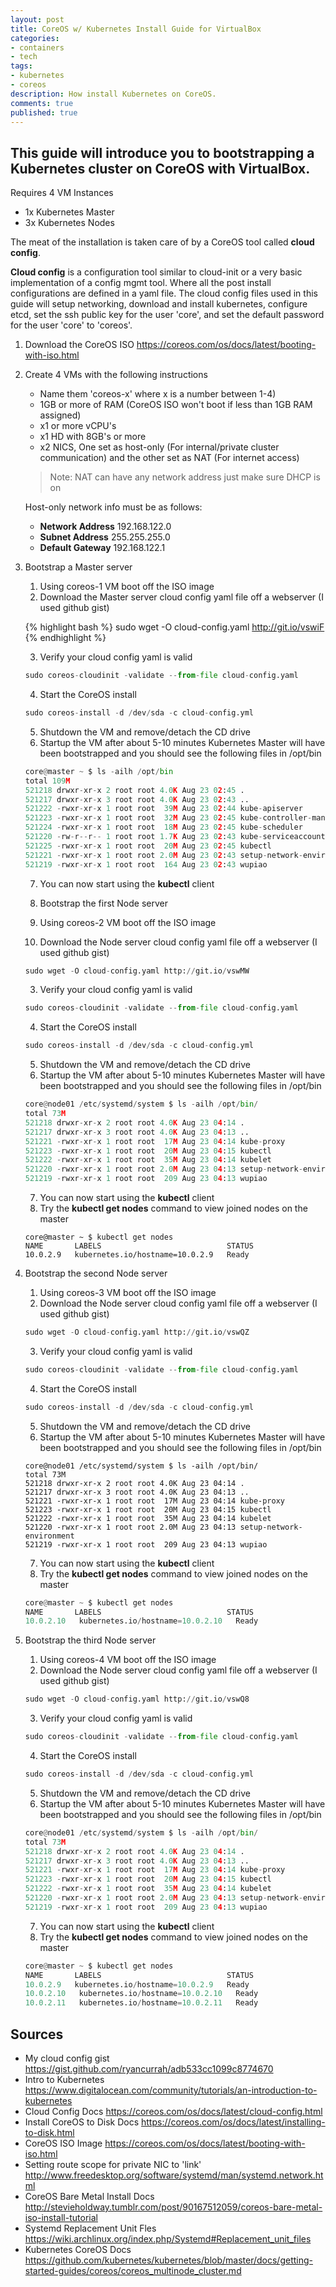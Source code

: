 ```yaml
---
layout: post
title: CoreOS w/ Kubernetes Install Guide for VirtualBox
categories: 
- containers
- tech
tags: 
- kubernetes
- coreos
description: How install Kubernetes on CoreOS.
comments: true
published: true
---
```



## This guide will introduce you to bootstrapping a Kubernetes cluster on CoreOS with VirtualBox.

Requires 4 VM Instances

- 1x Kubernetes Master
- 3x Kubernetes Nodes

The meat of the installation is taken care of by a CoreOS tool called **cloud config**.

**Cloud config** is a configuration tool similar to cloud-init or a very basic implementation of a config mgmt tool.  Where all the post install configurations are defined in a yaml file. The cloud config files used in this guide will setup networking, download and install kubernetes, configure etcd, set the ssh public key for the user 'core', and set the default password for the user 'core' to 'coreos'.

1. Download the CoreOS ISO <https://coreos.com/os/docs/latest/booting-with-iso.html>

2. Create 4 VMs with the following instructions

    - Name them 'coreos-x' where x is a number between 1-4)
    - 1GB or more of RAM (CoreOS ISO won't boot if less than 1GB RAM assigned)
    - x1 or more vCPU's
    - x1 HD with 8GB's or more
    - x2 NICS, One set as host-only (For internal/private cluster communication) and the other set as NAT (For internet access)


    > Note: 
    > NAT can have any network address just make sure DHCP is on


    Host-only network info must be as follows:

    - **Network Address** 192.168.122.0
    - **Subnet Address** 255.255.255.0
    - **Default Gateway** 192.168.122.1

3. Bootstrap a Master server

    1. Using coreos-1 VM boot off the ISO image
    2. Download the Master server cloud config yaml file off a webserver (I used github gist)

    {% highlight bash %}
    sudo wget -O cloud-config.yaml http://git.io/vswiF
    {% endhighlight %}


    3. Verify your cloud config yaml is valid
    
    ``` python
    sudo coreos-cloudinit -validate --from-file cloud-config.yaml
    ```
    
    
    4. Start the CoreOS install
    
    ``` python
    sudo coreos-install -d /dev/sda -c cloud-config.yml
    ```

    
    5. Shutdown the VM and remove/detach the CD drive
    6. Startup the VM after about 5-10 minutes Kubernetes Master will have been bootstrapped and you should see the following files in /opt/bin

    ``` python
    core@master ~ $ ls -ailh /opt/bin
    total 109M
    521218 drwxr-xr-x 2 root root 4.0K Aug 23 02:45 .
    521217 drwxr-xr-x 3 root root 4.0K Aug 23 02:43 ..
    521222 -rwxr-xr-x 1 root root  39M Aug 23 02:44 kube-apiserver
    521223 -rwxr-xr-x 1 root root  32M Aug 23 02:45 kube-controller-manager
    521224 -rwxr-xr-x 1 root root  18M Aug 23 02:45 kube-scheduler
    521220 -rw-r--r-- 1 root root 1.7K Aug 23 02:43 kube-serviceaccount.key
    521225 -rwxr-xr-x 1 root root  20M Aug 23 02:45 kubectl
    521221 -rwxr-xr-x 1 root root 2.0M Aug 23 02:43 setup-network-environment
    521219 -rwxr-xr-x 1 root root  164 Aug 23 02:43 wupiao
    ```


    7. You can now start using the **kubectl** client
    
    4. Bootstrap the first Node server
    1. Using coreos-2 VM boot off the ISO image
    2. Download the Node server cloud config yaml file off a webserver (I used github gist)
    
    ``` python
    sudo wget -O cloud-config.yaml http://git.io/vswMW
    ```


    3. Verify your cloud config yaml is valid
    ``` python
    sudo coreos-cloudinit -validate --from-file cloud-config.yaml
    ```


    4. Start the CoreOS install
    
    ``` python
    sudo coreos-install -d /dev/sda -c cloud-config.yml
    ```


    5. Shutdown the VM and remove/detach the CD drive
    6. Startup the VM after about 5-10 minutes Kubernetes Master will have been bootstrapped and you should see the following files in /opt/bin
    
    ``` python
    core@node01 /etc/systemd/system $ ls -ailh /opt/bin/
    total 73M
    521218 drwxr-xr-x 2 root root 4.0K Aug 23 04:14 .
    521217 drwxr-xr-x 3 root root 4.0K Aug 23 04:13 ..
    521221 -rwxr-xr-x 1 root root  17M Aug 23 04:14 kube-proxy
    521223 -rwxr-xr-x 1 root root  20M Aug 23 04:15 kubectl
    521222 -rwxr-xr-x 1 root root  35M Aug 23 04:14 kubelet
    521220 -rwxr-xr-x 1 root root 2.0M Aug 23 04:13 setup-network-environment
    521219 -rwxr-xr-x 1 root root  209 Aug 23 04:13 wupiao
    ```


    7. You can now start using the **kubectl** client
    8. Try the **kubectl get nodes** command to view joined nodes on the master
    
    ```
    core@master ~ $ kubectl get nodes
    NAME       LABELS                            STATUS
    10.0.2.9   kubernetes.io/hostname=10.0.2.9   Ready
    ```

5. Bootstrap the second Node server
    1. Using coreos-3 VM boot off the ISO image
    2. Download the Node server cloud config yaml file off a webserver (I used github gist)
    
    ``` python
    sudo wget -O cloud-config.yaml http://git.io/vswQZ
    ```
    
    
    3. Verify your cloud config yaml is valid
    
    ``` python
    sudo coreos-cloudinit -validate --from-file cloud-config.yaml
    ```
    
    
    4. Start the CoreOS install
    
    ``` python
    sudo coreos-install -d /dev/sda -c cloud-config.yml
    ```
    
    
    5. Shutdown the VM and remove/detach the CD drive
    6. Startup the VM after about 5-10 minutes Kubernetes Master will have been bootstrapped and you should see the following files in /opt/bin
    
    ```
    core@node01 /etc/systemd/system $ ls -ailh /opt/bin/
    total 73M
    521218 drwxr-xr-x 2 root root 4.0K Aug 23 04:14 .
    521217 drwxr-xr-x 3 root root 4.0K Aug 23 04:13 ..
    521221 -rwxr-xr-x 1 root root  17M Aug 23 04:14 kube-proxy
    521223 -rwxr-xr-x 1 root root  20M Aug 23 04:15 kubectl
    521222 -rwxr-xr-x 1 root root  35M Aug 23 04:14 kubelet
    521220 -rwxr-xr-x 1 root root 2.0M Aug 23 04:13 setup-network-environment
    521219 -rwxr-xr-x 1 root root  209 Aug 23 04:13 wupiao
    ```
    
    
    7. You can now start using the **kubectl** client
    8. Try the **kubectl get nodes** command to view joined nodes on the master
    
    
    ``` python
    core@master ~ $ kubectl get nodes
    NAME       LABELS                            STATUS
    10.0.2.10   kubernetes.io/hostname=10.0.2.10   Ready
    ```


6. Bootstrap the third Node server
    1. Using coreos-4 VM boot off the ISO image
    2. Download the Node server cloud config yaml file off a webserver (I used github gist)
    
    ``` python
    sudo wget -O cloud-config.yaml http://git.io/vswQ8
    ```
    
    
    3. Verify your cloud config yaml is valid
    ``` python
    sudo coreos-cloudinit -validate --from-file cloud-config.yaml
    ```
    
    4. Start the CoreOS install
    ``` python
    sudo coreos-install -d /dev/sda -c cloud-config.yml
    ```
    
    5. Shutdown the VM and remove/detach the CD drive
    6. Startup the VM after about 5-10 minutes Kubernetes Master will have been bootstrapped and you should see the following files in /opt/bin
    
    ``` python
    core@node01 /etc/systemd/system $ ls -ailh /opt/bin/
    total 73M
    521218 drwxr-xr-x 2 root root 4.0K Aug 23 04:14 .
    521217 drwxr-xr-x 3 root root 4.0K Aug 23 04:13 ..
    521221 -rwxr-xr-x 1 root root  17M Aug 23 04:14 kube-proxy
    521223 -rwxr-xr-x 1 root root  20M Aug 23 04:15 kubectl
    521222 -rwxr-xr-x 1 root root  35M Aug 23 04:14 kubelet
    521220 -rwxr-xr-x 1 root root 2.0M Aug 23 04:13 setup-network-environment
    521219 -rwxr-xr-x 1 root root  209 Aug 23 04:13 wupiao
    ```
    
    
    7. You can now start using the **kubectl** client
    8. Try the **kubectl get nodes** command to view joined nodes on the master         
    
    ``` python
    core@master ~ $ kubectl get nodes
    NAME       LABELS                            STATUS
    10.0.2.9   kubernetes.io/hostname=10.0.2.9   Ready
    10.0.2.10   kubernetes.io/hostname=10.0.2.10   Ready
    10.0.2.11   kubernetes.io/hostname=10.0.2.11   Ready
    ```

## Sources
- My cloud config gist <https://gist.github.com/ryancurrah/adb533cc1099c8774670>
- Intro to Kubernetes <https://www.digitalocean.com/community/tutorials/an-introduction-to-kubernetes>
- Cloud Config Docs <https://coreos.com/os/docs/latest/cloud-config.html>
- Install CoreOS to Disk Docs <https://coreos.com/os/docs/latest/installing-to-disk.html>
- CoreOS ISO Image <https://coreos.com/os/docs/latest/booting-with-iso.html>
- Setting route scope for private NIC to 'link' <http://www.freedesktop.org/software/systemd/man/systemd.network.html>
- CoreOS Bare Metal Install Docs <http://stevieholdway.tumblr.com/post/90167512059/coreos-bare-metal-iso-install-tutorial>
- Systemd Replacement Unit Fles <https://wiki.archlinux.org/index.php/Systemd#Replacement_unit_files>
- Kubernetes CoreOS Docs <https://github.com/kubernetes/kubernetes/blob/master/docs/getting-started-guides/coreos/coreos_multinode_cluster.md>
